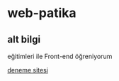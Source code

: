 # web-patika

## alt bilgi
eğitimleri ile Front-end öğreniyorum

[deneme sitesi](http://google.com)
